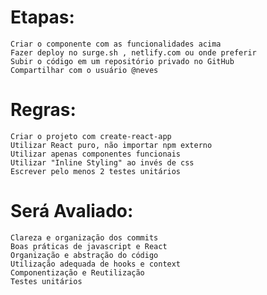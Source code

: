 # Etapas:

    Criar o componente com as funcionalidades acima
    Fazer deploy no surge.sh , netlify.com ou onde preferir
    Subir o código em um repositório privado no GitHub
    Compartilhar com o usuário @neves

# Regras:

    Criar o projeto com create-react-app
    Utilizar React puro, não importar npm externo
    Utilizar apenas componentes funcionais
    Utilizar "Inline Styling" ao invés de css
    Escrever pelo menos 2 testes unitários

# Será Avaliado:

    Clareza e organização dos commits
    Boas práticas de javascript e React
    Organização e abstração do código
    Utilização adequada de hooks e context
    Componentização e Reutilização
    Testes unitários
